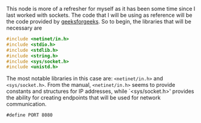 This node is more of a refresher for myself as it has been some time since I last worked with sockets. The code that I will be using as reference will be the code provided by [geeksforgeeks](https://www.geeksforgeeks.org/socket-programming-cc/). So to begin, the libraries that will be necessary are
```c
#include <netinet/in.h>
#include <stdio.h>
#include <stdlib.h>
#include <string.h>
#include <sys/socket.h>
#include <unistd.h>
```
The most notable libraries in this case are: `<netinet/in.h>` and `<sys/socket.h>`. From the manual, `<netinet/in.h>` seems to provide constants and structures for IP addresses, while `<sys/socket.h>' provides the ability for creating endpoints that will be used for network communication.

```
#define PORT 8080
```
